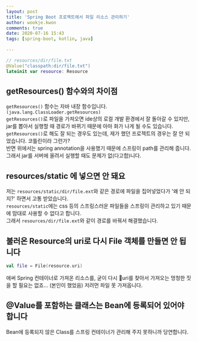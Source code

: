 ```yaml
---  
layout: post  
title: 'Spring Boot 프로젝트에서 파일 리소스 관리하기'  
author: wookje.kwon  
comments: true  
date: 2020-07-16 15:43  
tags: [spring-boot, kotlin, java]  
  
---  
```


```kotlin
// resources/dir/file.txt
@Value("classpath:dir/file.txt")
lateinit var resource: Resource
```

## getResources() 함수와의 차이점

`getResources()` 함수는 자바 내장 함수입니다. `(java.lang.ClassLoader.getResources)`  
`getResources()`로 파일을 가져오면 ide상의 로컬 개발 환경에서 잘 돌아갈 수 있지만, jar를 뽑아서 실행할 때 경로가 바뀌기 때문에 아마 화가 나게 될 수도 있습니다.  
`getResources()`로 해도 잘 되는 경우도 있는데, 제가 했던 프로젝트의 경우는 잘 안 되었습니다. 코틀린이라 그런가?  
반면 위에서는 spring annotation을 사용했기 때문에 스프링이 path를 관리해 줍니다.  
그래서 jar를 서버에 올려서 실행할 때도 문제가 없(다고합)니다.  

## resources/static 에 넣으면 안 돼요  

저는 `resources/static/dir/file.ext`와 같은 경로에 파일을 집어넣었다가 '왜 안 되지?' 하면서 고통 받았습니다.  
`resources/static`에는 css 등의 스프링스러운 파일들을 스프링이 관리하고 있기 때문에 맘대로 사용할 수 없다고 합니다.  
그래서 `resources/dir/file.ext`와 같이 경로를 바꿔서 해결했습니다.  

## 불러온 Resource의 uri로 다시 File 객체를 만들면 안 됩니다

```kotlin
val file = File(resource.uri)
```

애써 Spring 컨테이너로 가져온 리소스를, 굳이 다시 uri를 찾아서 가져오는 멍청한 짓을 할 필요는 없죠... (본인이 했었음) 저려먼 파일 못 가져옵니다.

## @Value를 포함하는 클래스는 Bean에 등록되어 있어야 합니다

Bean에 등록되지 않은 Class를 스프링 컨테이너가 관리해 주지 못하니까 당연합니다.  